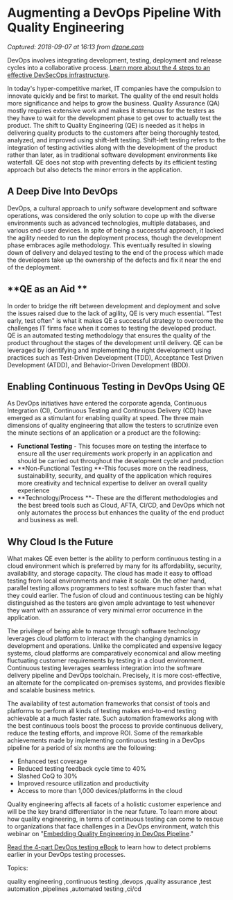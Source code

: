 # Augmenting a DevOps Pipeline With Quality Engineering

_Captured: 2018-09-07 at 16:13 from [dzone.com](https://dzone.com/articles/augmenting-devops-pipeline-with-quality-engineerin?edition=391208&utm_source=Zone%20Newsletter&utm_medium=email&utm_campaign=devops%202018-09-07)_

DevOps involves integrating development, testing, deployment and release cycles into a collaborative process. [Learn more about the 4 steps to an effective DevSecOps infrastructure](https://dzone.com/go?i=300532&u=https%3A%2F%2Fwww.xmatters.com%2Fresources%2Freports%2Fdevsecops-best-practices-guide%3Futm_campaign%3D70138000001F6XsAAK%26utm_source%3Ddzon%26utm_medium%3Dbanner%26utm_content%3Ddevsecops-best-practices-guide).

In today's hyper-competitive market, IT companies have the compulsion to innovate quickly and be first to market. The quality of the end result holds more significance and helps to grow the business. Quality Assurance (QA) mostly requires extensive work and makes it strenuous for the testers as they have to wait for the development phase to get over to actually test the product. The shift to Quality Engineering (QE) is needed as it helps in delivering quality products to the customers after being thoroughly tested, analyzed, and improved using shift-left testing. Shift-left testing refers to the integration of testing activities along with the development of the product rather than later, as in traditional software development environments like waterfall. QE does not stop with preventing defects by its efficient testing approach but also detects the minor errors in the application.

## **A Deep Dive Into DevOps**

DevOps, a cultural approach to unify software development and software operations, was considered the only solution to cope up with the diverse environments such as advanced technologies, multiple databases, and various end-user devices. In spite of being a successful approach, it lacked the agility needed to run the deployment process, though the development phase embraces agile methodology. This eventually resulted in slowing down of delivery and delayed testing to the end of the process which made the developers take up the ownership of the defects and fix it near the end of the deployment.

## **QE as an Aid **

In order to bridge the rift between development and deployment and solve the issues raised due to the lack of agility, QE is very much essential. "Test early, test often" is what it makes QE a successful strategy to overcome the challenges IT firms face when it comes to testing the developed product. QE is an automated testing methodology that ensures the quality of the product throughout the stages of the development until delivery. QE can be leveraged by identifying and implementing the right development using practices such as Test-Driven Development (TDD), Acceptance Test Driven Development (ATDD), and Behavior-Driven Development (BDD).

## **Enabling Continuous Testing in DevOps Using QE**

As DevOps initiatives have entered the corporate agenda, Continuous Integration (CI), Continuous Testing and Continuous Delivery (CD) have emerged as a stimulant for enabling quality at speed. The three main dimensions of quality engineering that allow the testers to scrutinize even the minute sections of an application or a product are the following:

  * **Functional Testing** - This focuses more on testing the interface to ensure all the user requirements work properly in an application and should be carried out throughout the development cycle and production
  * **Non-Functional Testing **-This focuses more on the readiness, sustainability, security, and quality of the application which requires more creativity and technical expertise to deliver an overall quality experience 
  * **Technology/Process **- These are the different methodologies and the best breed tools such as Cloud, AFTA, CI/CD, and DevOps which not only automates the process but enhances the quality of the end product and business as well.

## **Why Cloud Is the Future**

What makes QE even better is the ability to perform continuous testing in a cloud environment which is preferred by many for its affordability, security, availability, and storage capacity. The cloud has made it easy to offload testing from local environments and make it scale. On the other hand, parallel testing allows programmers to test software much faster than what they could earlier. The fusion of cloud and continuous testing can be highly distinguished as the testers are given ample advantage to test whenever they want with an assurance of very minimal error occurrence in the application.

The privilege of being able to manage through software technology leverages cloud platform to interact with the changing dynamics in development and operations. Unlike the complicated and expensive legacy systems, cloud platforms are comparatively economical and allow meeting fluctuating customer requirements by testing in a cloud environment. Continuous testing leverages seamless integration into the software delivery pipeline and DevOps toolchain. Precisely, it is more cost-effective, an alternate for the complicated on-premises systems, and provides flexible and scalable business metrics.

The availability of test automation frameworks that consist of tools and platforms to perform all kinds of testing makes end-to-end testing achievable at a much faster rate. Such automation frameworks along with the best continuous tools boost the process to provide continuous delivery, reduce the testing efforts, and improve ROI. Some of the remarkable achievements made by implementing continuous testing in a DevOps pipeline for a period of six months are the following:

  * Enhanced test coverage
  * Reduced testing feedback cycle time to 40%
  * Slashed CoQ to 30%
  * Improved resource utilization and productivity
  * Access to more than 1,000 devices/platforms in the cloud

Quality engineering affects all facets of a holistic customer experience and will be the key brand differentiator in the near future. To learn more about how quality engineering, in terms of continuous testing can come to rescue to organizations that face challenges in a DevOps environment, watch this webinar on "[Embedding Quality Engineering in DevOps Pipeline](https://ter.li/3tfd8f)."

[Read the 4-part DevOps testing eBook](https://dzone.com/go?i=300533&u=https%3A%2F%2Fwww.xmatters.com%2Fresources%2Freports%2F4-ways-to-improve-your-devops-testing%3Futm_campaign%3D70138000001EjFUAA0%26utm_source%3Ddzon%26utm_medium%3Dbanner%26utm_content%3D4-ways-to-improve-your-devops-testing%2520%2520) to learn how to detect problems earlier in your DevOps testing processes.

Topics:

quality engineering ,continuous testing ,devops ,quality assurance ,test automation ,pipelines ,automated testing ,ci/cd
